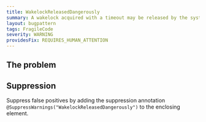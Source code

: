 ```yaml
---
title: WakelockReleasedDangerously
summary: A wakelock acquired with a timeout may be released by the system before calling `release`, even after checking `isHeld()`. If so, it will throw a RuntimeException. Please wrap in a try/catch block.
layout: bugpattern
tags: FragileCode
severity: WARNING
providesFix: REQUIRES_HUMAN_ATTENTION
---
```


<!--
*** AUTO-GENERATED, DO NOT MODIFY ***
To make changes, edit the @BugPattern annotation or the explanation in docs/bugpattern.
-->

## The problem


## Suppression
Suppress false positives by adding the suppression annotation `@SuppressWarnings("WakelockReleasedDangerously")` to the enclosing element.
